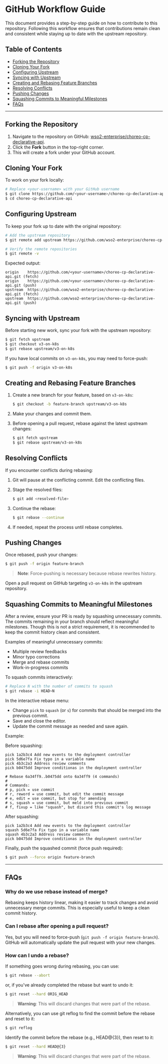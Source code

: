 # GitHub Workflow Guide

This document provides a step-by-step guide on how to contribute to this repository. 
Following this workflow ensures that contributions remain clean and consistent while staying up to date with the upstream repository.

## Table of Contents
- [Forking the Repository](#forking-the-repository)
- [Cloning Your Fork](#cloning-your-fork)
- [Configuring Upstream](#configuring-upstream)
- [Syncing with Upstream](#syncing-with-upstream)
- [Creating and Rebasing Feature Branches](#creating-and-rebasing-feature-branches)
- [Resolving Conflicts](#resolving-conflicts)
- [Pushing Changes](#pushing-changes)
- [Squashing Commits to Meaningful Milestones](#squashing-commits-to-meaningful-milestones)
- [FAQs](#faqs)

---

## Forking the Repository
1. Navigate to the repository on GitHub: [wso2-enterprise/choreo-cp-declarative-api](https://github.com/wso2-enterprise/choreo-cp-declarative-api).
2. Click the **Fork** button in the top-right corner.
3. This will create a fork under your GitHub account.

## Cloning Your Fork
To work on your fork locally:
```sh
# Replace <your-username> with your GitHub username
$ git clone https://github.com/<your-username>/choreo-cp-declarative-api.git
$ cd choreo-cp-declarative-api
```

## Configuring Upstream
To keep your fork up to date with the original repository:
```sh
# Add the upstream repository
$ git remote add upstream https://github.com/wso2-enterprise/choreo-cp-declarative-api.git

# Verify the remote repositories
$ git remote -v
```
Expected output:
```
origin    https://github.com/<your-username>/choreo-cp-declarative-api.git (fetch)
origin    https://github.com/<your-username>/choreo-cp-declarative-api.git (push)
upstream  https://github.com/wso2-enterprise/choreo-cp-declarative-api.git (fetch)
upstream  https://github.com/wso2-enterprise/choreo-cp-declarative-api.git (push)
```

## Syncing with Upstream
Before starting new work, sync your fork with the upstream repository:

```sh
$ git fetch upstream
$ git checkout v3-on-k8s
$ git rebase upstream/v3-on-k8s
```

If you have local commits on `v3-on-k8s`, you may need to force-push:

```sh
$ git push -f origin v3-on-k8s
```

## Creating and Rebasing Feature Branches

1. Create a new branch for your feature, based on `v3-on-k8s`:
    ```sh
    $ git checkout -b feature-branch upstream/v3-on-k8s
    ```

2. Make your changes and commit them.

3. Before opening a pull request, rebase against the latest upstream changes:
    ```sh
    $ git fetch upstream
    $ git rebase upstream/v3-on-k8s
    ```

## Resolving Conflicts

If you encounter conflicts during rebasing:

1. Git will pause at the conflicting commit. Edit the conflicting files.

2. Stage the resolved files:
    ```sh
    $ git add <resolved-file>
    ```

3. Continue the rebase:
    ```sh
    $ git rebase --continue
    ```

4. If needed, repeat the process until rebase completes.

## Pushing Changes
Once rebased, push your changes:
```sh
$ git push -f origin feature-branch
```
> **Note**: Force-pushing is necessary because rebase rewrites history.

Open a pull request on GitHub targeting `v3-on-k8s` in the upstream repository.

## Squashing Commits to Meaningful Milestones

After a review, ensure your PR is ready by squashing unnecessary commits. The commits remaining in your branch should reflect meaningful milestones.
Though this is not a strict requirement, it is recommended to keep the commit history clean and consistent.

Examples of meaningful unnecessary commits:
- Multiple review feedbacks
- Minor typo corrections
- Merge and rebase commits
- Work-in-progress commits

To squash commits interactively:
```sh
# Replace N with the number of commits to squash
$ git rebase -i HEAD~N
```

In the interactive rebase menu:
- Change `pick` to `squash` (or `s`) for commits that should be merged into the previous commit.
- Save and close the editor.
- Update the commit message as needed and save again.

Example:

Before squashing:
```
pick 1a2b3c4 Add new events to the deployment controller
pick 5d6e7fa Fix typo in a variable name
pick 4b3c2a3 Address review comments
pick b0475dd Improve conditionas in the deployment controller

# Rebase 6a34ff9..b0475dd onto 6a34ff9 (4 commands)
#
# Commands:
# p, pick = use commit
# r, reword = use commit, but edit the commit message
# e, edit = use commit, but stop for amending
# s, squash = use commit, but meld into previous commit
# f, fixup = like "squash", but discard this commit's log message
```

After squashing:
```
pick 1a2b3c4 Add new events to the deployment controller
squash 5d6e7fa Fix typo in a variable name
squash 4b3c2a3 Address review comments
pick b0475dd Improve conditionas in the deployment controller
```

Finally, push the squashed commit (force push required):
```sh
$ git push --force origin feature-branch
```

---

## FAQs

### Why do we use rebase instead of merge?
Rebasing keeps history linear, making it easier to track changes and avoid unnecessary merge commits. This is especially useful to keep a clean commit history.

### Can I rebase after opening a pull request?
Yes, but you will need to force-push (`git push -f origin feature-branch`). GitHub will automatically update the pull request with your new changes.

### How can I undo a rebase?
If something goes wrong during rebasing, you can use:
```sh
$ git rebase --abort
```
or, if you've already completed the rebase but want to undo it:
```sh
$ git reset --hard ORIG_HEAD
```
> **Warning**: This will discard changes that were part of the rebase.

Alternatively, you can use git reflog to find the commit before the rebase and reset to it:
```sh
$ git reflog
```
Identify the commit before the rebase (e.g., HEAD@{3}), then reset to it:
```sh
$ git reset --hard HEAD@{3}
```
> **Warning**: This will discard changes that were part of the rebase.
